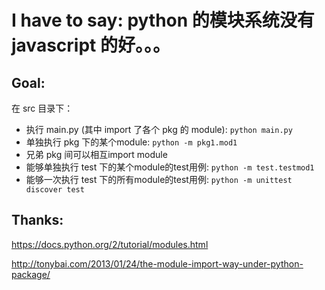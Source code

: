 # I have to say: python 的模块系统没有 javascript 的好。。。

## Goal:

在 src 目录下：

* 执行 main.py (其中 import 了各个 pkg 的 module): `python main.py`
* 单独执行 pkg 下的某个module: `python -m pkg1.mod1`
* 兄弟 pkg 间可以相互import module
* 能够单独执行 test 下的某个module的test用例: `python -m test.testmod1`
* 能够一次执行 test 下的所有module的test用例: `python -m unittest discover test`

## Thanks:

https://docs.python.org/2/tutorial/modules.html

http://tonybai.com/2013/01/24/the-module-import-way-under-python-package/
